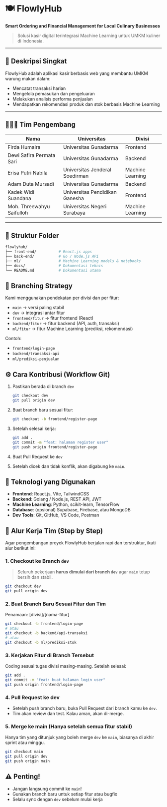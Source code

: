 # 🍽️ FlowlyHub

**Smart Ordering and Financial Management for Local Culinary Businesses**

> Solusi kasir digital terintegrasi Machine Learning untuk UMKM kuliner di Indonesia.

---

## 📌 Deskripsi Singkat

FlowlyHub adalah aplikasi kasir berbasis web yang membantu UMKM warung makan dalam:
- Mencatat transaksi harian
- Mengelola pemasukan dan pengeluaran
- Melakukan analisis performa penjualan
- Mendapatkan rekomendasi produk dan stok berbasis Machine Learning

---

## 🧑‍🤝‍🧑 Tim Pengembang

| Nama                       | Universitas                    | Divisi           |
|----------------------------|--------------------------------|------------------|
| Firda Humaira              | Universitas Gunadarma          | Frontend         |
| Dewi Safira Permata Sari   | Universitas Gunadarma          | Backend          |
| Erisa Putri Nabila         | Universitas Jenderal Soedirman | Machine Learning |
| Adam Duta Mursadi          | Universitas Gunadarma          | Backend          |
| Kadek Widi Suandana        | Universitas Pendidikan Ganesha | Frontend         |
| Moh. Threewahyu Saifulloh  | Universitas Negeri Surabaya    | Machine Learning |

---

## 📂 Struktur Folder

```bash
flowlyhub/
├── front-end/          # React.js apps
├── back-end/           # Go / Node.js API
├── ml/                 # Machine Learning models & notebooks
├── docs/               # Dokumentasi teknis
└── README.md           # Dokumentasi utama
```

## 🔀 Branching Strategy

Kami menggunakan pendekatan per divisi dan per fitur:

- `main` → versi paling stabil
- `dev` → integrasi antar fitur
- `frontend/fitur` → fitur frontend (React)
- `backend/fitur` → fitur backend (API, auth, transaksi)
- `ml/fitur` → fitur Machine Learning (prediksi, rekomendasi)

Contoh:
- `frontend/login-page`
- `backend/transaksi-api`
- `ml/prediksi-penjualan`

## ⚙️ Cara Kontribusi (Workflow Git)

1. Pastikan berada di branch `dev`
   ```bash
   git checkout dev
   git pull origin dev
   ```

2. Buat branch baru sesuai fitur:
   ```bash
   git checkout -b frontend/register-page
   ```

3. Setelah selesai kerja:
   ```bash
   git add .
   git commit -m "feat: halaman register user"
   git push origin frontend/register-page
   ```

4. Buat Pull Request ke `dev`
5. Setelah dicek dan tidak konflik, akan digabung ke `main`.

## 🧠 Teknologi yang Digunakan

- **Frontend**: React.js, Vite, TailwindCSS
- **Backend**: Golang / Node.js, REST API, JWT
- **Machine Learning**: Python, scikit-learn, TensorFlow
- **Database**: (opsional) Supabase, Firebase, atau MongoDB
- **Dev Tools**: Git, GitHub, VS Code, Postman

## 🔁 Alur Kerja Tim (Step by Step)

Agar pengembangan proyek FlowlyHub berjalan rapi dan terstruktur, ikuti alur berikut ini:

### 1. Checkout ke Branch `dev`
> Seluruh pekerjaan **harus dimulai dari branch `dev`** agar `main` tetap bersih dan stabil.
```bash
git checkout dev
git pull origin dev
```

### 2. Buat Branch Baru Sesuai Fitur dan Tim
Penamaan: [divisi]/[nama-fitur]
```bash
git checkout -b frontend/login-page
# atau
git checkout -b backend/api-transaksi
# atau
git checkout -b ml/prediksi-stok
```

### 3. Kerjakan Fitur di Branch Tersebut
Coding sesuai tugas divisi masing-masing. Setelah selesai:
```bash
git add .
git commit -m "feat: buat halaman login user"
git push origin frontend/login-page
```

### 4. Pull Request ke dev
- Setelah push branch baru, buka Pull Request dari branch kamu ke `dev`.
- Tim akan review dan test. Kalau aman, akan di-merge.

### 5. Merge ke main (Hanya setelah semua fitur stabil)
Hanya tim yang ditunjuk yang boleh merge `dev` ke `main`, biasanya di akhir sprint atau minggu.
```bash
git checkout main
git pull origin dev
git push origin main
```

## ⚠️ Penting!
- Jangan langsung commit ke `main`!
- Gunakan branch baru untuk setiap fitur atau bugfix
- Selalu sync dengan `dev` sebelum mulai kerja
